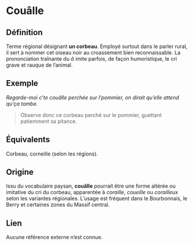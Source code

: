 # Couâlle

## Définition

Terme régional désignant **un corbeau**. Employé surtout dans le parler rural, il sert à nommer cet oiseau noir au croassement bien reconnaissable. La prononciation traînante du *â* imite parfois, de façon humoristique, le cri grave et rauque de l’animal.

## Exemple

_Regarde-moi c’te couâlle perchée sur l’pommier, on dirait qu’elle attend qu’ça tombe._
> Observe donc ce corbeau perché sur le pommier, guettant patiemment sa pitance.

## Équivalents

Corbeau, corneille (selon les régions).

## Origine

Issu du vocabulaire paysan, **couâlle** pourrait être une forme altérée ou imitative du cri du corbeau, apparentée à *coraille*, *coueille* ou *corailleux* selon les variantes régionales. L’usage est fréquent dans le Bourbonnais, le Berry et certaines zones du Massif central.

## Lien

Aucune référence externe n’est connue.
